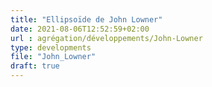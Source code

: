 ```yaml
---
title: "Ellipsoïde de John Lowner"
date: 2021-08-06T12:52:59+02:00
url : agrégation/développements/John-Lowner
type: developments  
file: "John_Lowner"
draft: true
---
```

